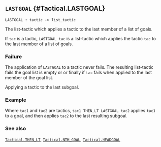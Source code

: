 ## `LASTGOAL` {#Tactical.LASTGOAL}


```
LASTGOAL : tactic -> list_tactic
```



The list-tactic which applies a tactic to the last member of a list of goals.


If `tac` is a tactic, `LASTGOAL tac` is a
list-tactic which applies the tactic `tac` to the
last member of a list of goals.

### Failure

The application of `LASTGOAL` to a tactic never fails.
The resulting list-tactic fails the goal list is empty or
or finally if `tac` fails when applied to the last member of the goal list.


Applying a tactic to the last subgoal.

### Example

Where `tac1` and `tac2` are tactics, `tac1 THEN_LT LASTGOAL tac2`
applies `tac1` to a goal, and then applies `tac2` to the last resulting
subgoal.

### See also

[`Tactical.THEN_LT`](#Tactical.THEN_LT), [`Tactical.NTH_GOAL`](#Tactical.NTH_GOAL), [`Tactical.HEADGOAL`](#Tactical.HEADGOAL)

